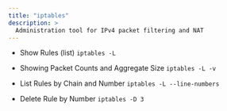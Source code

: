 ```yaml
---
title: "iptables"
description: >
  Administration tool for IPv4 packet filtering and NAT
---
```


* Show Rules (list)
`iptables -L`

* Showing Packet Counts and Aggregate Size
`iptables -L -v`

* List Rules by Chain and Number
`iptables -L --line-numbers`

* Delete Rule by Number
`iptables -D 3`